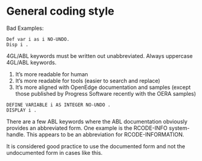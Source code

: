# General coding style

Bad Examples:

```
Def var i as i NO-UNDO.
Disp i .
```


4GL/ABL keywords must be written out unabbreviated. Always uppercase 4GL/ABL keywords.

1.	It’s more readable for human
2.	It’s more readable for tools (easier to search and replace)
3.	It’s more aligned with OpenEdge documentation and samples (except those published by Progress Software recently with the OERA samples)

```
DEFINE VARIABLE i AS INTEGER NO-UNDO .
DISPLAY i .
```

There are a few ABL keywords where the ABL documentation obviously provides an abbreviated form. One example is the RCODE-INFO system-handle. This appears to be an abbreviation for RCODE-INFORMATION.

It is considered good practice to use the documented form and not the undocumented form in cases like this.
